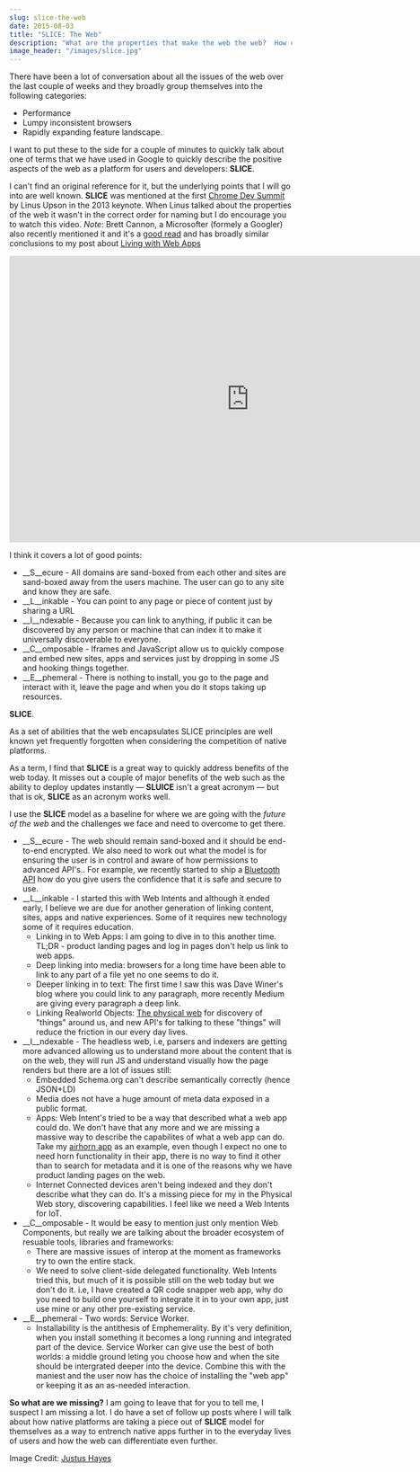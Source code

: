 ```yaml
---
slug: slice-the-web
date: 2015-08-03
title: "SLICE: The Web"
description: "What are the properties that make the web the web?  How can we keep differentiating from native to stay relevant in a mobile world?"
image_header: "/images/slice.jpg"
---
```


There have been a lot of conversation about all the issues of the web over the
last couple of weeks and they broadly group themselves into the following 
categories:

* Performance
* Lumpy inconsistent browsers
* Rapidly expanding feature landscape.

I want to put these to the side for a couple of minutes to quickly talk about one of 
terms that we have used in Google to quickly describe the positive aspects of the web 
as a platform for users and developers: **SLICE**.

I can't find an original reference for it, but the underlying points that I will go into are
well known.  **SLICE** was mentioned at the first [Chrome Dev Summit](https://developer.chrome.com/devsummit) 
by Linus Upson in the 2013 keynote. When Linus talked about the properties of the web
it wasn't in the correct order for naming but I do encourage you to watch this
video.  _Note_: Brett Cannon, a Microsofter (formely a Googler) also recently mentioned it and it's a
[good read](http://nothingbutsnark.svbtle.com/going-allin-on-the-mobile-web) and has 
broadly similar conclusions to my post about
 [Living with Web Apps](https://paul.kinlan.me/living-with-web-apps/)

<iframe 
	width="854" height="510" 
	src="https://www.youtube.com/embed/20fGtfnxJuo" 
	frameborder="0" allowfullscreen></iframe>

<br>
	
I think it covers a lot of good points:

* __S__ecure - All domains are sand-boxed from each other and sites are sand-boxed away
  from the users machine. The user can go to any site and know they are safe.
* __L__inkable - You can point to any page or piece of content just by sharing a URL
* __I__ndexable - Because you can link to anything, if public it can be discovered by any person
  or machine that can index it to make it universally discoverable to everyone.
* __C__omposable - Iframes and JavaScript allow us to quickly compose and embed new sites, apps and services
  just by dropping in some JS and hooking things together.
* __E__phemeral - There is nothing to install, you go to the page and interact with it,
  leave the page and when you do it stops taking up resources.
  
**SLICE**.

As a set of abilities that the web encapsulates SLICE principles are well known yet frequently forgotten
when considering the competition of native platforms. 

As a term, I find that **SLICE** is a great way to quickly address benefits of the web today. It misses out
 a couple of major benefits of the web such as the ability to deploy updates 
 instantly &mdash; **SLUICE** isn't a great acronym  &mdash; but that is ok, 
 **SLICE** as an acronym works well.

I use the **SLICE** model as a baseline for where we are going with the *future of the web* and the 
challenges we face and need to overcome to get there.

* __S__ecure - The web should remain sand-boxed and it should be end-to-end encrypted. 
  We also need to work out what the model is for ensuring the user is in control and aware 
  of how permissions to advanced API's.. For example, we recently started to ship a 
  [Bluetooth API](https://developers.google.com/web/updates/2015/07/interact-with-ble-devices-on-the-web?hl=en)
  how do you give users the confidence that it is safe and secure to use.
* __L__inkable - I started this with Web Intents and although it ended early, I believe we are due
  for another generation of linking content, sites, apps and native experiences. Some of it requires
  new technology some of it requires education.
   * Linking in to Web Apps: I am going to dive in to this another time. TL;DR - product landing pages and log in pages
     don't help us link to web apps.
   * Deep linking into media: browsers for a long time have been able to link to any part of a file
     yet no one seems to do it.
   * Deeper linking in to text: The first time I saw this was Dave Winer's blog where you could link to
     any paragraph, more recently Medium are giving every paragraph a deep link.
   * Linking Realworld Objects: [The physical web](https://google.github.io/physical-web/) for discovery of "things" around us, 
     and new API's for talking to these "things" will reduce the friction in our every day lives.
* __I__ndexable - The headless web, i.e, parsers and indexers are getting more advanced allowing us to understand
  more about the content that is on the web, they will run JS and understand visually how the page renders
  but there are a lot of issues still:
   * Embedded Schema.org can't describe semantically correctly (hence JSON+LD)
   * Media does not have a huge amount of meta data exposed in a public format.
   * Apps: Web Intent's tried to be a way that described what a web app could do.  We don't have that any more
     and we are missing a massive way to describe the capabilites of what a web app can do.  Take my 
     [airhorn app](https://airhorner.com/) as an example, even though I expect no one to need horn
     functionality in their app, there is no way to find it other than to search for metadata and it is one
     of the reasons why we have product landing pages on the web.
   * Internet Connected devices aren't being indexed and they don't describe what they can do.  It's a missing
     piece for my in the Physical Web story, discovering capabilities. I feel like we need a Web Intents for 
     IoT.
* __C__omposable - It would be easy to mention just only mention Web Components, but really we are talking 
  about the broader ecosystem of resuable tools, libraries and frameworks:
    * There are massive issues of interop at the moment as frameworks try to own the entire stack.  
    * We need to solve client-side delegated functionality.  Web Intents tried this, but much of it is possible still
      on the web today but we don't do it.  i.e, I have created a QR code snapper web app, why do you need to build 
      one yourself to integrate it in to your own app, just use mine or any other pre-existing service.
* __E__phemeral - Two words: Service Worker.
  * Installability is the antithesis of Emphemerality.  By it's very definition, when you install something it
    becomes a long running and integrated part of the device. Service Worker can give use the best of both worlds: 
    a middle ground leting you choose how and when the site should be intergrated deeper into the device.  Combine
    this with the maniest and the user now has the choice of installing the "web app" or keeping it as an
    as-needed interaction.

**So what are we missing?** I am going to leave that for you to tell me, I suspect I am missing a lot. I do have a 
set of follow up posts where I will talk about how native platforms are taking a 
piece out of **SLICE** model for themselves as a way to entrench native apps further in to the
everyday lives of users and how the web can differentiate even further.

Image Credit: [Justus Hayes](https://commons.wikimedia.org/wiki/File:The_Big_Slice_-_Rome,_Italy.jpg)
